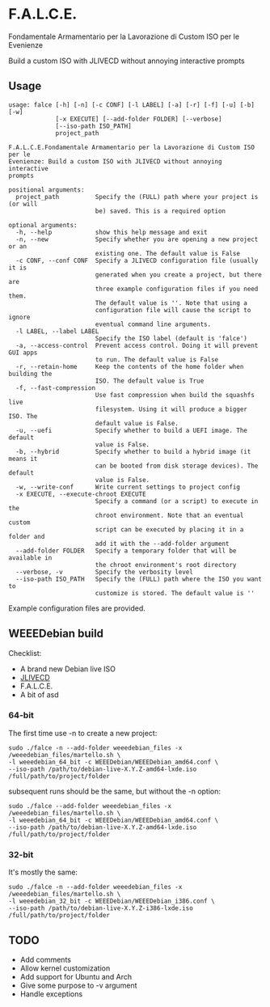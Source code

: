 # F.A.L.C.E.

Fondamentale Armamentario per la Lavorazione di Custom ISO per le Evenienze

Build a custom ISO with JLIVECD without annoying interactive prompts

## Usage

```
usage: falce [-h] [-n] [-c CONF] [-l LABEL] [-a] [-r] [-f] [-u] [-b] [-w]
             [-x EXECUTE] [--add-folder FOLDER] [--verbose]
             [--iso-path ISO_PATH]
             project_path

F.A.L.C.E.Fondamentale Armamentario per la Lavorazione di Custom ISO per le
Evenienze: Build a custom ISO with JLIVECD without annoying interactive
prompts

positional arguments:
  project_path          Specify the (FULL) path where your project is (or will
                        be) saved. This is a required option

optional arguments:
  -h, --help            show this help message and exit
  -n, --new             Specify whether you are opening a new project or an
                        existing one. The default value is False
  -c CONF, --conf CONF  Specify a JLIVECD configuration file (usually it is
                        generated when you create a project, but there are
                        three example configuration files if you need them.
                        The default value is ''. Note that using a
                        configuration file will cause the script to ignore
                        eventual command line arguments.
  -l LABEL, --label LABEL
                        Specify the ISO label (default is 'falce')
  -a, --access-control  Prevent access control. Doing it will prevent GUI apps
                        to run. The default value is False
  -r, --retain-home     Keep the contents of the home folder when building the
                        ISO. The default value is True
  -f, --fast-compression
                        Use fast compression when build the squashfs live
                        filesystem. Using it will produce a bigger ISO. The
                        default value is False.
  -u, --uefi            Specify whether to build a UEFI image. The default
                        value is False.
  -b, --hybrid          Specify whether to build a hybrid image (it means it
                        can be booted from disk storage devices). The default
                        value is False.
  -w, --write-conf      Write current settings to project config
  -x EXECUTE, --execute-chroot EXECUTE
                        Specify a command (or a script) to execute in the
                        chroot environment. Note that an eventual custom
                        script can be executed by placing it in a folder and
                        add it with the --add-folder argument
  --add-folder FOLDER   Specify a temporary folder that will be available in
                        the chroot environment's root directory
  --verbose, -v         Specify the verbosity level
  --iso-path ISO_PATH   Specify the (FULL) path where the ISO you want to
                        customize is stored. The default value is ''

```

Example configuration files are provided.

## WEEEDebian build

Checklist:

* A brand new Debian live ISO
* [JLIVECD]("https://github.com/neurobin/JLIVECD")
* F.A.L.C.E.
* A bit of asd

### 64-bit

The first time use -n to create a new project:

```shell
sudo ./falce -n --add-folder weeedebian_files -x /weeedebian_files/martello.sh \
-l weeedebian_64_bit -c WEEEDebian/WEEEDebian_amd64.conf \
--iso-path /path/to/debian-live-X.Y.Z-amd64-lxde.iso /full/path/to/project/folder
```

subsequent runs should be the same, but without the -n option:

```shell
sudo ./falce --add-folder weeedebian_files -x /weeedebian_files/martello.sh \
-l weeedebian_64_bit -c WEEEDebian/WEEEDebian_amd64.conf \
--iso-path /path/to/debian-live-X.Y.Z-amd64-lxde.iso /full/path/to/project/folder
```

### 32-bit

It's mostly the same:

```shell
sudo ./falce -n --add-folder weeedebian_files -x /weeedebian_files/martello.sh \
-l weeedebian_32_bit -c WEEEDebian/WEEEDebian_i386.conf \
--iso-path /path/to/debian-live-X.Y.Z-i386-lxde.iso /full/path/to/project/folder
```

## TODO

* Add comments
* Allow kernel customization
* Add support for Ubuntu and Arch
* Give some purpose to -v argument
* Handle exceptions

